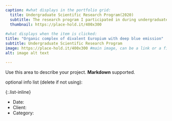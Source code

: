 ```yaml
---
caption: #what displays in the portfolio grid:
  title: Undergraduate Scientific Research Program(2020)
  subtitle: The research program I participated in during undergraduate study.
  thumbnail: https://place-hold.it/400x300
  
#what displays when the item is clicked:
title: "Organic complex of divalent Europium with deep blue emission"
subtitle: Undergraduate Scientific Research Program
image: https://place-hold.it/400x300 #main image, can be a link or a file in assets/img/portfolio
alt: image alt text

---
```

Use this area to describe your project. **Markdown** supported.

optional info list (delete if not using):

{:.list-inline} 
- Date: 
- Client: 
- Category: 

